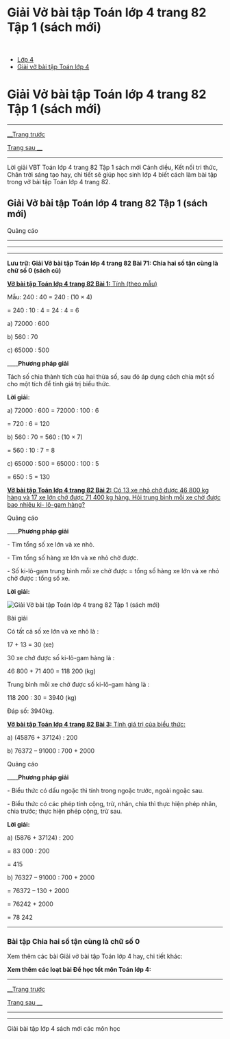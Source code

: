 # Giải Vở bài tập Toán lớp 4 trang 82 Tập 1 (sách mới)

﻿

  * [Lớp 4](https://vietjack.com/series/lop-4.jsp)
  * [Giải vở bài tập Toán lớp 4](https://vietjack.com/giai-vo-bai-tap-toan-4/index.jsp)



# Giải Vở bài tập Toán lớp 4 trang 82 Tập 1 (sách mới)

* * *

[__Trang trước](https://vietjack.com/giai-vo-bai-tap-toan-4/bai-70-chia-mot-tich-cho-mot-so.jsp)

[Trang sau __](https://vietjack.com/giai-vo-bai-tap-toan-4/bai-72-chia-cho-so-co-hai-chu-so.jsp)

* * *

Lời giải VBT Toán lớp 4 trang 82 Tập 1 sách mới Cánh diều, Kết nối tri thức, Chân trời sáng tạo hay, chi tiết sẽ giúp học sinh lớp 4 biết cách làm bài tập trong vở bài tập Toán lớp 4 trang 82.

## Giải Vở bài tập Toán lớp 4 trang 82 Tập 1 (sách mới)

Quảng cáo

* * *

* * *

* * *

**Lưu trữ: Giải Vở bài tập Toán lớp 4 trang 82 Bài 71: Chia hai số tận cùng là chữ số 0 (sách cũ)**

[**Vở bài tập Toán lớp 4 trang 82 Bài 1:** Tính (theo mẫu) ](https://vietjack.com/giai-vo-bai-tap-toan-4/bai-1-trang-82-vbt-toan-4-tap-1.jsp)

Mẫu: 240 : 40 = 240 : (10 × 4)

= 240 : 10 : 4 = 24 : 4 = 6

a) 72000 : 600

b) 560 : 70 

c) 65000 : 500 

____**Phương pháp giải**

Tách số chia thành tích của hai thừa số, sau đó áp dụng cách chia một số cho một tích để tính giá trị biểu thức. 

**Lời giải:**

a) 72000 : 600 = 72000 : 100 : 6

= 720 : 6 = 120

b) 560 : 70 = 560 : (10 × 7)

= 560 : 10 : 7 = 8

c) 65000 : 500 = 65000 : 100 : 5

= 650 : 5 = 130

[**Vở bài tập Toán lớp 4 trang 82 Bài 2:** Có 13 xe nhỏ chở được 46 800 kg hàng và 17 xe lớn chở được 71 400 kg hàng. Hỏi trung bình mỗi xe chở được bao nhiêu ki- lô-gam hàng?](https://vietjack.com/giai-vo-bai-tap-toan-4/bai-2-trang-82-vbt-toan-4-tap-1.jsp)

Quảng cáo

____**Phương pháp giải**

\- Tìm tổng số xe lớn và xe nhỏ.

\- Tìm tổng số hàng xe lớn và xe nhỏ chở được.

\- Số ki-lô-gam trung bình mỗi xe chở được = tổng số hàng xe lớn và xe nhỏ chở được : tổng số xe.

**Lời giải:**

![Giải Vở bài tập Toán lớp 4 trang 82 Tập 1 \(sách mới\)](https://vietjack.com/giai-vo-bai-tap-toan-4/images/bai-2-trang-82-vbt-toan-4-tap-1.PNG)

Bài giải

Có tất cả số xe lớn và xe nhỏ là :

17 + 13 = 30 (xe)

30 xe chở được số ki-lô-gam hàng là :

46 800 + 71 400 = 118 200 (kg)

Trung bình mỗi xe chở được số ki-lô-gam hàng là :

118 200 : 30 = 3940 (kg)

Đáp số: 3940kg.

[**Vở bài tập Toán lớp 4 trang 82 Bài 3:** Tính giá trị của biểu thức: ](https://vietjack.com/giai-vo-bai-tap-toan-4/bai-3-trang-82-vbt-toan-4-tap-1.jsp)

a) (45876 + 37124) : 200

b) 76372 – 91000 : 700 + 2000

Quảng cáo

____**Phương pháp giải**

\- Biểu thức có dấu ngoặc thì tính trong ngoặc trước, ngoài ngoặc sau.

\- Biểu thức có các phép tính cộng, trừ, nhân, chia thì thực hiện phép nhân, chia trước; thực hiện phép cộng, trừ sau. 

**Lời giải:**

a) (5876 + 37124) : 200 

= 83 000 : 200

= 415

b) 76327 – 91000 : 700 + 2000 

= 76372 – 130 + 2000

= 76242 + 2000

= 78 242

* * *

### **Bài tập Chia hai số tận cùng là chữ số 0**

Xem thêm các bài Giải vở bài tập Toán lớp 4 hay, chi tiết khác:

**Xem thêm các loạt bài Để học tốt môn Toán lớp 4:**

* * *

[__Trang trước](https://vietjack.com/giai-vo-bai-tap-toan-4/bai-70-chia-mot-tich-cho-mot-so.jsp)

[Trang sau __](https://vietjack.com/giai-vo-bai-tap-toan-4/bai-72-chia-cho-so-co-hai-chu-so.jsp)

* * *

* * *

Giải bài tập lớp 4 sách mới các môn học
